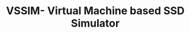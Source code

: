 ---
layout: publication-single
title: VSSIM- Virtual Machine based SSD Simulator
name: IEEE Mass Storage Systems and Technologies (MSST) 2013
first-author: Jinsoo Yoo
co-authors: Youjip Won, Joongwoo Hwang, Sooyong Kang, Jongmoo Choi, Sungroh Yoon, Jaehyuk Cha
during: 2013.05.06 - 2013.05.10
location: Long Beach, CA
impactfactor: 
doi: 
note: 
categories: 
 - Flash Memory and Non-Volatile RAM
tag: 
 - International Conference
---